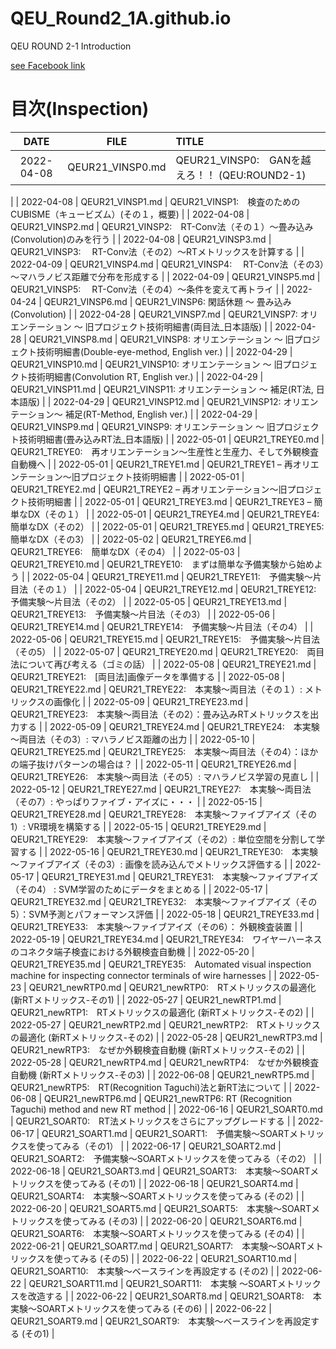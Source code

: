 # QEU_Round2_1A.github.io
QEU ROUND 2-1 Introduction

[see Facebook link](https://www.facebook.com/profile.php?id=100064048931216)

# 目次(Inspection)

| DATE | FILE | TITLE |
|:---:|:---:|:---|
| 2022-04-08 | QEUR21_VINSP0.md |  QEUR21_VINSP0:　GANを越えろ！！ (QEU:ROUND2-1)
 |
| 2022-04-08 | QEUR21_VINSP1.md |  QEUR21_VINSP1:　検査のためのCUBISME（キュービズム）(その１，概要)
 |
| 2022-04-08 | QEUR21_VINSP2.md |  QEUR21_VINSP2:　RT-Conv法（その１）～畳み込み(Convolution)のみを行う
 |
| 2022-04-08 | QEUR21_VINSP3.md |  QEUR21_VINSP3:　 RT-Conv法（その2）～RTメトリックスを計算する
 |
| 2022-04-09 | QEUR21_VINSP4.md |  QEUR21_VINSP4:　 RT-Conv法（その3）～マハラノビス距離で分布を形成する
 |
| 2022-04-09 | QEUR21_VINSP5.md |  QEUR21_VINSP5:　 RT-Conv法（その4）～条件を変えて再トライ
 |
| 2022-04-24 | QEUR21_VINSP6.md | QEUR21_VINSP6: 閑話休題 ～ 畳み込み(Convolution)
 |
| 2022-04-28 | QEUR21_VINSP7.md |  QEUR21_VINSP7: オリエンテーション ～ 旧プロジェクト技術明細書(両目法_日本語版)
 |
| 2022-04-28 | QEUR21_VINSP8.md |  QEUR21_VINSP8: オリエンテーション ～ 旧プロジェクト技術明細書(Double-eye-method, English ver.)
 |
| 2022-04-29 | QEUR21_VINSP10.md |  QEUR21_VINSP10: オリエンテーション ～ 旧プロジェクト技術明細書(Convolution RT, English ver.)
 |
| 2022-04-29 | QEUR21_VINSP11.md |  QEUR21_VINSP11: オリエンテーション ～ 補足(RT法, 日本語版)
 |
| 2022-04-29 | QEUR21_VINSP12.md |  QEUR21_VINSP12: オリエンテーション～ 補足(RT-Method, English ver.)
 |
| 2022-04-29 | QEUR21_VINSP9.md |  QEUR21_VINSP9: オリエンテーション ～ 旧プロジェクト技術明細書(畳み込みRT法_日本語版)
 |
| 2022-05-01 | QEUR21_TREYE0.md |  QEUR21_TREYE0:　再オリエンテーション～生産性と生産力、そして外観検査自動機へ
 |
| 2022-05-01 | QEUR21_TREYE1.md |  QEUR21_TREYE1 – 再オリエンテーション～旧プロジェクト技術明細書
 |
| 2022-05-01 | QEUR21_TREYE2.md |  QEUR21_TREYE2 – 再オリエンテーション～旧プロジェクト技術明細書
 |
| 2022-05-01 | QEUR21_TREYE3.md |  QEUR21_TREYE3 – 簡単なDX（その１）
 |
| 2022-05-01 | QEUR21_TREYE4.md |  QEUR21_TREYE4:　簡単なDX（その2）
 |
| 2022-05-01 | QEUR21_TREYE5.md |  QEUR21_TREYE5:　簡単なDX（その3）
 |
| 2022-05-02 | QEUR21_TREYE6.md |  QEUR21_TREYE6:　簡単なDX（その4）
 |
| 2022-05-03 | QEUR21_TREYE10.md |  QEUR21_TREYE10:　まずは簡単な予備実験から始めよう
 |
| 2022-05-04 | QEUR21_TREYE11.md |  QEUR21_TREYE11:　予備実験～片目法（その１）
 |
| 2022-05-04 | QEUR21_TREYE12.md |  QEUR21_TREYE12:　予備実験～片目法（その2）
 |
| 2022-05-05 | QEUR21_TREYE13.md |  QEUR21_TREYE13:　予備実験～片目法（その3）
 |
| 2022-05-06 | QEUR21_TREYE14.md |  QEUR21_TREYE14:　予備実験～片目法（その4）
 |
| 2022-05-06 | QEUR21_TREYE15.md |  QEUR21_TREYE15:　予備実験～片目法（その5）
 |
| 2022-05-07 | QEUR21_TREYE20.md |  QEUR21_TREYE20:　両目法について再び考える（ゴミの話）
 |
| 2022-05-08 | QEUR21_TREYE21.md |  QEUR21_TREYE21:　[両目法]画像データを準備する
 |
| 2022-05-08 | QEUR21_TREYE22.md |  QEUR21_TREYE22:　本実験～両目法（その１）: メトリックスの画像化
 |
| 2022-05-09 | QEUR21_TREYE23.md |  QEUR21_TREYE23:　本実験～両目法（その2）：畳み込みRTメトリックスを出力する
 |
| 2022-05-09 | QEUR21_TREYE24.md |  QEUR21_TREYE24:　本実験～両目法（その3）: マハラノビス距離の出力
 |
| 2022-05-10 | QEUR21_TREYE25.md |  QEUR21_TREYE25:　本実験～両目法（その4）：ほかの端子抜けパターンの場合は？
 |
| 2022-05-11 | QEUR21_TREYE26.md |  QEUR21_TREYE26:　本実験～両目法（その5）: マハラノビス学習の見直し
 |
| 2022-05-12 | QEUR21_TREYE27.md |  QEUR21_TREYE27:　本実験～両目法（その7）: やっぱりファイブ・アイズに・・・
 |
| 2022-05-15 | QEUR21_TREYE28.md |  QEUR21_TREYE28:　本実験～ファイブアイズ（その1）: VR環境を構築する
 |
| 2022-05-15 | QEUR21_TREYE29.md |  QEUR21_TREYE29:　本実験～ファイブアイズ（その2）: 単位空間を分割して学習する
 |
| 2022-05-16 | QEUR21_TREYE30.md |  QEUR21_TREYE30:　本実験～ファイブアイズ（その3）: 画像を読み込んでメトリックス評価する
 |
| 2022-05-17 | QEUR21_TREYE31.md |  QEUR21_TREYE31:　本実験～ファイブアイズ（その4） : SVM学習のためにデータをまとめる
 |
| 2022-05-17 | QEUR21_TREYE32.md |  QEUR21_TREYE32:　本実験～ファイブアイズ（その5）：SVM予測とパフォーマンス評価
 |
| 2022-05-18 | QEUR21_TREYE33.md |  QEUR21_TREYE33:　本実験～ファイブアイズ（その6）： 外観検査装置
 |
| 2022-05-19 | QEUR21_TREYE34.md |  QEUR21_TREYE34:　ワイヤーハーネスのコネクタ端子検査における外観検査自動機
 |
| 2022-05-20 | QEUR21_TREYE35.md |  QEUR21_TREYE35:　Automated visual inspection machine for inspecting connector terminals of wire harnesses
 |
| 2022-05-23 | QEUR21_newRTP0.md |  QEUR21_newRTP0:　RTメトリックスの最適化 (新RTメトリックス-その1)
 |
| 2022-05-27 | QEUR21_newRTP1.md |  QEUR21_newRTP1:　RTメトリックスの最適化 (新RTメトリックス-その2)
 |
| 2022-05-27 | QEUR21_newRTP2.md |  QEUR21_newRTP2:　RTメトリックスの最適化 (新RTメトリックス-その2)
 |
| 2022-05-28 | QEUR21_newRTP3.md |  QEUR21_newRTP3:　なぜか外観検査自動機 (新RTメトリックス-その2)
 |
| 2022-05-28 | QEUR21_newRTP4.md |  QEUR21_newRTP4:　なぜか外観検査自動機 (新RTメトリックス-その3)
 |
| 2022-06-08 | QEUR21_newRTP5.md |  QEUR21_newRTP5:　RT(Recognition Taguchi)法と新RT法について
 |
| 2022-06-08 | QEUR21_newRTP6.md |  QEUR21_newRTP6: RT (Recognition Taguchi) method and new RT method
 |
| 2022-06-16 | QEUR21_SOART0.md |  QEUR21_SOART0:　RT法メトリックスをさらにアップグレードする
 |
| 2022-06-17 | QEUR21_SOART1.md |  QEUR21_SOART1:　予備実験～SOARTメトリックスを使ってみる（その1）
 |
| 2022-06-17 | QEUR21_SOART2.md |  QEUR21_SOART2:　予備実験～SOARTメトリックスを使ってみる（その2）
 |
| 2022-06-18 | QEUR21_SOART3.md |  QEUR21_SOART3:　本実験～SOARTメトリックスを使ってみる (その1) 
 |
| 2022-06-18 | QEUR21_SOART4.md |  QEUR21_SOART4:　本実験～SOARTメトリックスを使ってみる (その2) 
 |
| 2022-06-20 | QEUR21_SOART5.md |  QEUR21_SOART5:　本実験～SOARTメトリックスを使ってみる (その3) 
 |
| 2022-06-20 | QEUR21_SOART6.md |  QEUR21_SOART6:　本実験～SOARTメトリックスを使ってみる (その4) 
 |
| 2022-06-21 | QEUR21_SOART7.md |  QEUR21_SOART7:　本実験～SOARTメトリックスを使ってみる (その5) 
 |
| 2022-06-22 | QEUR21_SOART10.md |  QEUR21_SOART10:　本実験～ベースラインを再設定する (その2) 
 |
| 2022-06-22 | QEUR21_SOART11.md |  QEUR21_SOART11:　本実験 ～SOARTメトリックスを改造する
 |
| 2022-06-22 | QEUR21_SOART8.md |  QEUR21_SOART8:　本実験～SOARTメトリックスを使ってみる (その6) 
 |
| 2022-06-22 | QEUR21_SOART9.md |  QEUR21_SOART9:　本実験～ベースラインを再設定する (その1) 
 |













